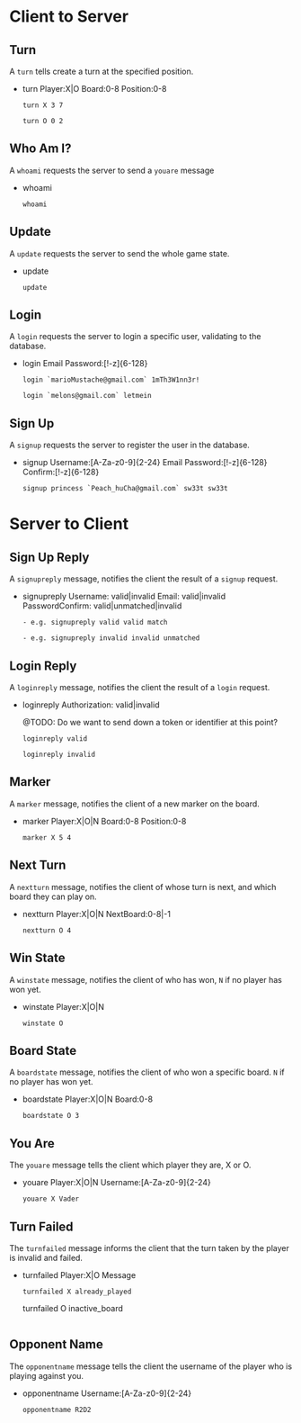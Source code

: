 Client to Server
=========================

Turn
----
A `turn` tells create a turn at the specified position.

- turn Player:X|O Board:0-8 Position:0-8
  ```
  turn X 3 7
  ```

  ```
  turn O 0 2
  ```

Who Am I?
---------
A `whoami` requests the server to send a `youare` message

- whoami
  ```
  whoami
	```

Update
------
A `update` requests the server to send the whole game state.

- update
  ```
  update
  ```


Login
-----
A `login` requests the server to login a specific user, validating to the database.

- login Email Password:[!-z]{6-128}
  ```
  login `marioMustache@gmail.com` 1mTh3W1nn3r!
  ```

  ```
  login `melons@gmail.com` letmein
  ```


Sign Up
-------
A `signup` requests the server to register the user in the database.

- signup Username:[A-Za-z0-9]{2-24} Email Password:[!-z]{6-128} Confirm:[!-z]{6-128}
  ```
  signup princess `Peach_huCha@gmail.com` sw33t sw33t
  ```



Server to Client
================

Sign Up Reply
-------------
A `signupreply` message, notifies the client the result of a `signup` request.

- signupreply Username: valid|invalid Email: valid|invalid PasswordConfirm: valid|unmatched|invalid
  ```
  - e.g. signupreply valid valid match
  ```

  ```
  - e.g. signupreply invalid invalid unmatched
  ```


Login Reply
-----------
A `loginreply` message, notifies the client the result of a `login` request.

- loginreply Authorization: valid|invalid

  @TODO: Do we want to send down a token or identifier at this point?
  ```
  loginreply valid
  ```

  ```
  loginreply invalid
  ```


Marker
------
A `marker` message, notifies the client of a new marker on the board.

- marker Player:X|O|N Board:0-8 Position:0-8
  ```
  marker X 5 4
  ```


Next Turn
---------
A `nextturn` message, notifies the client of whose turn is next, and which board they can play on.

- nextturn Player:X|O|N NextBoard:0-8|-1
  ```
  nextturn O 4
  ```


Win State
---------
A `winstate` message, notifies the client of who has won, `N` if no player has won yet.

- winstate Player:X|O|N
  ```
  winstate O
  ```


Board State
-----------
A `boardstate` message, notifies the client of who won a specific board. `N` if no player has won yet.

- boardstate Player:X|O|N Board:0-8
  ```
  boardstate O 3
  ```

You Are
-------
The `youare` message tells the client which player they are, X or O.

- youare Player:X|O|N Username:[A-Za-z0-9]{2-24}
	```
	youare X Vader
	```

Turn Failed
-----------
The `turnfailed` message informs the client that the turn taken by the player is invalid and failed.

- turnfailed Player:X|O Message
  ```
  turnfailed X already_played
  ```
  turnfailed O inactive_board
  ```

Opponent Name
-------------
The `opponentname` message tells the client the username of the player who is playing against you.

- opponentname Username:[A-Za-z0-9]{2-24}
  ```
  opponentname R2D2
  ```
